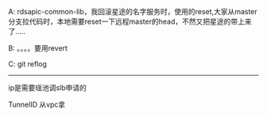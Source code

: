A: rdsapic-common-lib，我回滚星途的名字服务时，使用的reset,大家从master分支拉代码时，本地需要reset一下远程master的head，不然又把星途的带上来了.....

B: 。。。。要用revert

C: git reflog



---

ip是需要瑶池调slb申请的

TunnelID 从vpc拿

